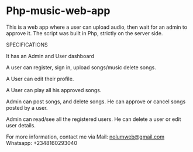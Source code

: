 # Php-music-web-app
This is a web app where a user can upload audio, then wait for an admin to approve it.
The script was built in Php, strictly on the server side.

SPECIFICATIONS 

It has an Admin and User dashboard

A user can register, sign in, upload songs/music delete songs.

A User can edit their profile.

A User can play all his approved songs.

Admin can post songs, and delete songs. He can approve or cancel songs posted by a user.

Admin can read/see all the registered users. He can delete a user or edit user details.

For more information, contact me via
Mail: nolumweb@gmail.com
Whatsapp: +2348160293040

